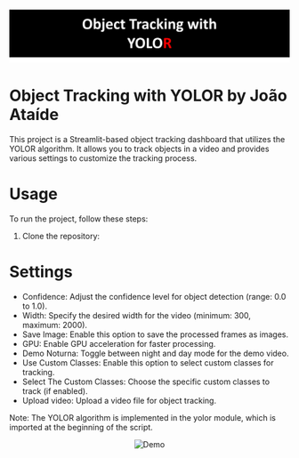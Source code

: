 ![Project Image](capa.png)
# Object Tracking with YOLOR  by João Ataíde

This project is a Streamlit-based object tracking dashboard that utilizes the YOLOR algorithm. It allows you to track objects in a video and provides various settings to customize the tracking process.

# Usage
To run the project, follow these steps:

1. Clone the repository:

# Settings

* Confidence: Adjust the confidence level for object detection (range: 0.0 to 1.0).
* Width: Specify the desired width for the video (minimum: 300, maximum: 2000).
* Save Image: Enable this option to save the processed frames as images.
* GPU: Enable GPU acceleration for faster processing.
* Demo Noturna: Toggle between night and day mode for the demo video.
* Use Custom Classes: Enable this option to select custom classes for tracking.
* Select The Custom Classes: Choose the specific custom classes to track (if enabled).
* Upload video: Upload a video file for object tracking.

Note: The YOLOR algorithm is implemented in the yolor module, which is imported at the beginning of the script.

<p align="center">
  <img src="https://github.com/jvataidee/TrakingWithYOLOR/blob/main/layout.png" alt="Demo">
</p>
